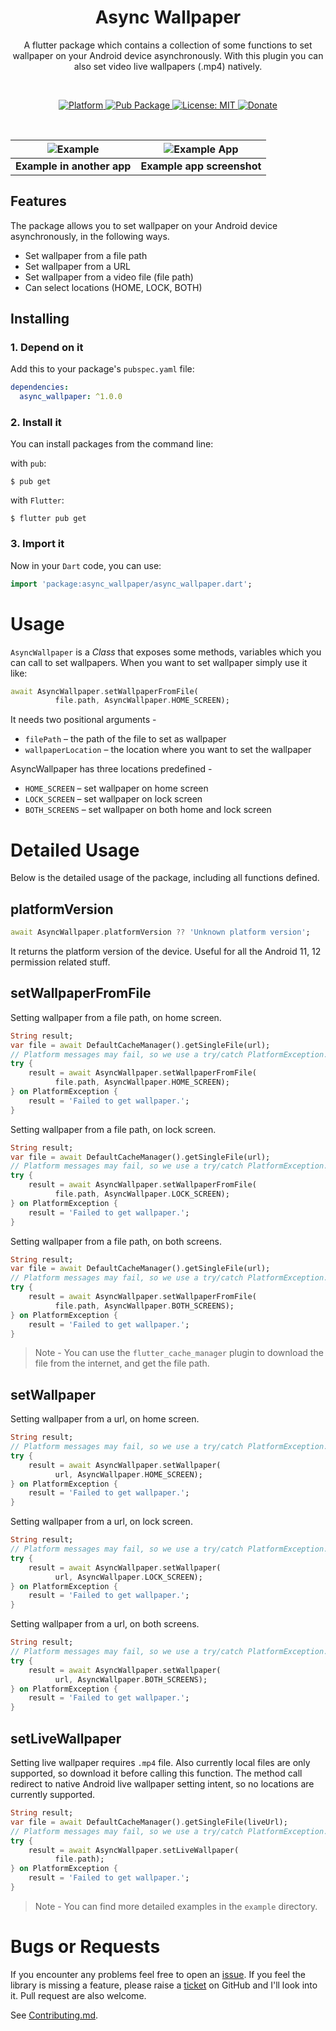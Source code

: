 <!-- 
This README describes the package. If you publish this package to pub.dev,
this README's contents appear on the landing page for your package.

For information about how to write a good package README, see the guide for
[writing package pages](https://dart.dev/guides/libraries/writing-package-pages). 

For general information about developing packages, see the Dart guide for
[creating packages](https://dart.dev/guides/libraries/create-library-packages)
and the Flutter guide for
[developing packages and plugins](https://flutter.dev/developing-packages). 
-->

<h1 align="center">Async Wallpaper</h1>

<p align="center">A flutter package which contains a collection of some functions to set wallpaper on your Android device asynchronously. With this plugin you can also set video live wallpapers (.mp4) natively.</p><br>


<p align="center">
  <a href="https://flutter.dev">
    <img src="https://img.shields.io/badge/Platform-Flutter-02569B?logo=flutter"
      alt="Platform" />
  </a>
  <a href="https://pub.dartlang.org/packages/async_wallpaper">
    <img src="https://img.shields.io/pub/v/async_wallpaper.svg"
      alt="Pub Package" />
  </a>
  <a href="https://opensource.org/licenses/MIT">
    <img src="https://img.shields.io/github/license/aagarwal1012/animated-text-kit?color=red"
      alt="License: MIT" />
  </a>
  <a href="https://www.paypal.me/codenameakshay">
    <img src="https://img.shields.io/badge/Donate-PayPal-00457C?logo=paypal"
      alt="Donate" />
  </a>
</p><br>

 

| ![Example](https://raw.githubusercontent.com/codenameakshay/async_wallpaper/main/screenshots/demo.gif)  | ![Example App](https://raw.githubusercontent.com/codenameakshay/async_wallpaper/main/screenshots/image.jpg)  |
|---|---|
|  **Example in another app** |  **Example app screenshot** |
## Features
The package allows you to set wallpaper on your Android device asynchronously, in the following ways.

 - Set wallpaper from a file path
 - Set wallpaper from a URL
 - Set wallpaper from a video file (file path)
 - Can select locations (HOME, LOCK, BOTH)

## Installing

### 1. Depend on it

Add this to your package's `pubspec.yaml` file:

```yaml
dependencies:
  async_wallpaper: ^1.0.0
```

### 2. Install it

You can install packages from the command line:

with `pub`:

```
$ pub get
```

with `Flutter`:

```
$ flutter pub get
```

### 3. Import it

Now in your `Dart` code, you can use:

```dart
import 'package:async_wallpaper/async_wallpaper.dart';
```

# Usage

`AsyncWallpaper` is a _Class_ that exposes some methods, variables which you can call to set wallpapers.
When you want to set wallpaper simply use it like:

```dart
await AsyncWallpaper.setWallpaperFromFile(
          file.path, AsyncWallpaper.HOME_SCREEN);
```

It needs two positional arguments - 
- `filePath` – the path of the file to set as wallpaper
- `wallpaperLocation` – the location where you want to set the wallpaper

AsyncWallpaper has three locations predefined - 
- `HOME_SCREEN` – set wallpaper on home screen
- `LOCK_SCREEN` – set wallpaper on lock screen
- `BOTH_SCREENS` – set wallpaper on both home and lock screen

# Detailed Usage

Below is the detailed usage of the package, including all functions defined.

## platformVersion

```dart
await AsyncWallpaper.platformVersion ?? 'Unknown platform version';
```

It returns the platform version of the device. Useful for all the Android 11, 12 permission related stuff.

## setWallpaperFromFile

Setting wallpaper from a file path, on home screen.
```dart
String result;
var file = await DefaultCacheManager().getSingleFile(url);
// Platform messages may fail, so we use a try/catch PlatformException.
try {
    result = await AsyncWallpaper.setWallpaperFromFile(
          file.path, AsyncWallpaper.HOME_SCREEN);
} on PlatformException {
    result = 'Failed to get wallpaper.';
}

```

Setting wallpaper from a file path, on lock screen.
```dart
String result;
var file = await DefaultCacheManager().getSingleFile(url);
// Platform messages may fail, so we use a try/catch PlatformException.
try {
    result = await AsyncWallpaper.setWallpaperFromFile(
          file.path, AsyncWallpaper.LOCK_SCREEN);
} on PlatformException {
    result = 'Failed to get wallpaper.';
}

```

Setting wallpaper from a file path, on both screens.
```dart
String result;
var file = await DefaultCacheManager().getSingleFile(url);
// Platform messages may fail, so we use a try/catch PlatformException.
try {
    result = await AsyncWallpaper.setWallpaperFromFile(
          file.path, AsyncWallpaper.BOTH_SCREENS);
} on PlatformException {
    result = 'Failed to get wallpaper.';
}

```

> Note - You can use the `flutter_cache_manager` plugin to download the file from the internet, and get the file path.

## setWallpaper

Setting wallpaper from a url, on home screen.
```dart
String result;
// Platform messages may fail, so we use a try/catch PlatformException.
try {
    result = await AsyncWallpaper.setWallpaper(
          url, AsyncWallpaper.HOME_SCREEN);
} on PlatformException {
    result = 'Failed to get wallpaper.';
}

```

Setting wallpaper from a url, on lock screen.
```dart
String result;
// Platform messages may fail, so we use a try/catch PlatformException.
try {
    result = await AsyncWallpaper.setWallpaper(
          url, AsyncWallpaper.LOCK_SCREEN);
} on PlatformException {
    result = 'Failed to get wallpaper.';
}

```

Setting wallpaper from a url, on both screens.
```dart
String result;
// Platform messages may fail, so we use a try/catch PlatformException.
try {
    result = await AsyncWallpaper.setWallpaper(
          url, AsyncWallpaper.BOTH_SCREENS);
} on PlatformException {
    result = 'Failed to get wallpaper.';
}

```
## setLiveWallpaper

Setting live wallpaper requires `.mp4` file. Also currently local files are only supported, so download it before calling this function. The method call redirect to native Android live wallpaper setting intent, so no locations are currently supported.

```dart
String result;
var file = await DefaultCacheManager().getSingleFile(liveUrl);
// Platform messages may fail, so we use a try/catch PlatformException.
try {
    result = await AsyncWallpaper.setLiveWallpaper(
          file.path);
} on PlatformException {
    result = 'Failed to get wallpaper.';
}

```

> Note - You can find more detailed examples in the `example` directory.

# Bugs or Requests

If you encounter any problems feel free to open an [issue](https://github.com/codenameakshay/async_wallpaper/issues/new?template=bug_report.md). If you feel the library is missing a feature, please raise a [ticket](https://github.com/codenameakshay/async_wallpaper/issues/new?template=feature_request.md) on GitHub and I'll look into it. Pull request are also welcome.

See [Contributing.md](https://github.com/codenameakshay/async_wallpaper/blob/master/CONTRIBUTING.md).

